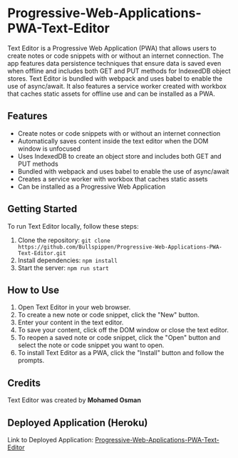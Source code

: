 # Progressive-Web-Applications-PWA-Text-Editor

Text Editor is a Progressive Web Application (PWA) that allows users to create notes or code snippets with or without an internet connection. The app features data persistence techniques that ensure data is saved even when offline and includes both GET and PUT methods for IndexedDB object stores. Text Editor is bundled with webpack and uses babel to enable the use of async/await. It also features a service worker created with workbox that caches static assets for offline use and can be installed as a PWA.

## Features
- Create notes or code snippets with or without an internet connection
- Automatically saves content inside the text editor when the DOM window is unfocused
- Uses IndexedDB to create an object store and includes both GET and PUT methods
- Bundled with webpack and uses babel to enable the use of async/await
- Creates a service worker with workbox that caches static assets
- Can be installed as a Progressive Web Application

## Getting Started
To run Text Editor locally, follow these steps:

1. Clone the repository: `git clone https://github.com/Bullspippen/Progressive-Web-Applications-PWA-Text-Editor.git`
2. Install dependencies: `npm install`
3. Start the server: `npm run start`

## How to Use
1. Open Text Editor in your web browser.
2. To create a new note or code snippet, click the "New" button.
3. Enter your content in the text editor.
4. To save your content, click off the DOM window or close the text editor.
5. To reopen a saved note or code snippet, click the "Open" button and select the note or code snippet you want to open.
6. To install Text Editor as a PWA, click the "Install" button and follow the prompts.

## Credits
Text Editor was created by **Mohamed Osman**

## Deployed Application (Heroku)

Link to Deployed Application: [Progressive-Web-Applications-PWA-Text-Editor](https://evening-wave-94628.herokuapp.com/)